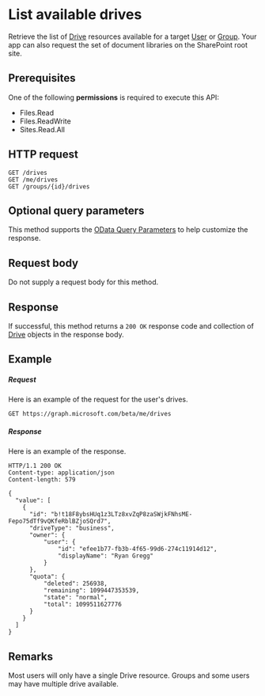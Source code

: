 # List available drives

Retrieve the list of [Drive](../resources/drive.md) resources available for a target [User](../resources/user.md) or [Group](../resources/group.md).
Your app can also request the set of document libraries on the SharePoint root site.
## Prerequisites
One of the following **permissions** is required to execute this API:

  * Files.Read
  * Files.ReadWrite
  * Sites.Read.All

## HTTP request
<!-- { "blockType": "ignored" } -->
```http
GET /drives
GET /me/drives
GET /groups/{id}/drives
```

## Optional query parameters
This method supports the [OData Query Parameters](http://graph.microsoft.io/docs/overview/query_parameters) to help customize the response.

## Request body
Do not supply a request body for this method.

## Response
If successful, this method returns a `200 OK` response code and collection of [Drive](../resources/drive.md) objects in the response body.

## Example

##### Request
Here is an example of the request for the user's drives.

<!-- {
  "blockType": "request",
  "name": "get_drives"
}-->
```http
GET https://graph.microsoft.com/beta/me/drives
```

##### Response
Here is an example of the response.
<!-- {
  "blockType": "response",
  "truncated": false,
  "@odata.type": "microsoft.graph.drive",
  "isCollection": true
} -->
```http
HTTP/1.1 200 OK
Content-type: application/json
Content-length: 579

{
  "value": [
    {
      "id": "b!t18F8ybsHUq1z3LTz8xvZqP8zaSWjkFNhsME-Fepo75dTf9vQKfeRblBZjoSQrd7",
      "driveType": "business",    
      "owner": {
          "user": {
              "id": "efee1b77-fb3b-4f65-99d6-274c11914d12",
              "displayName": "Ryan Gregg"
          }
      },
      "quota": {
          "deleted": 256938,
          "remaining": 1099447353539,
          "state": "normal",
          "total": 1099511627776
      }
    }
  ]
}
```

## Remarks

Most users will only have a single Drive resource.
Groups and some users may have multiple drive available.

<!-- uuid: 8fcb5dbc-d5aa-4681-8e31-b001d5168d79
2015-10-25 14:57:30 UTC -->
<!-- {
  "type": "#page.annotation",
  "description": "List drives",
  "keywords": "",
  "section": "documentation",
  "tocPath": "OneDrive/Drive/List Drives"
}-->
